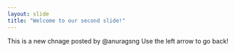 ```yaml
---
layout: slide
title: "Welcome to our second slide!"
---
```

This is a new chnage posted by @anuragsng
Use the left arrow to go back!
